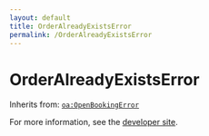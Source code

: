 ```yaml
---
layout: default
title: OrderAlreadyExistsError
permalink: /OrderAlreadyExistsError
---
```


# OrderAlreadyExistsError


Inherits from: [`oa:OpenBookingError`](https://openactive.io/OpenBookingError)

For more information, see the [developer site](https://developer.openactive.io/data-model/types/).